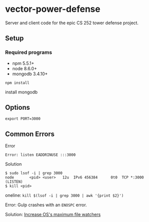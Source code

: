 # vector-power-defense

Server and client code for the epic CS 252 tower defense project.

## Setup

### Required programs

* npm 5.5.1+
* node 8.6.0+
* mongodb 3.4.10+

```
npm install
```

install mongodb

## Options

```
export PORT=3000
```

## Common Errors

Error

```
Error: listen EADDRINUSE :::3000
```

Solution

```
$ sudo lsof -i | grep 3000
node       <pid> <user>   12u  IPv6 456384      0t0  TCP *:3000 (LISTEN)
$ kill <pid>
```

oneline: `kill $(lsof -i | grep 3000 | awk '{print $2}')`

Error: Gulp crashes with an `ENOSPC` error.

Solution: [Increase OS's maximum file watchers](https://stackoverflow.com/questions/16748737/grunt-watch-error-waiting-fatal-error-watch-enospc)


